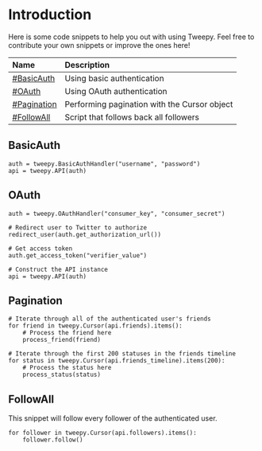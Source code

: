 # Introduction #

Here is some code snippets to help you out with using Tweepy.
Feel free to contribute your own snippets or improve the ones here!

|<b>Name</b>|<b>Description</b>|
|:----------|:-----------------|
|[#BasicAuth](#BasicAuth.md)|Using basic authentication|
|[#OAuth](#OAuth.md)|Using OAuth authentication|
|[#Pagination](#Pagination.md)|Performing pagination with the Cursor object|
|[#FollowAll](#FollowAll.md)|Script that follows back all followers|

## BasicAuth ##
```
auth = tweepy.BasicAuthHandler("username", "password")
api = tweepy.API(auth)
```

## OAuth ##
```
auth = tweepy.OAuthHandler("consumer_key", "consumer_secret")

# Redirect user to Twitter to authorize
redirect_user(auth.get_authorization_url())

# Get access token
auth.get_access_token("verifier_value")

# Construct the API instance
api = tweepy.API(auth)
```

## Pagination ##
```
# Iterate through all of the authenticated user's friends
for friend in tweepy.Cursor(api.friends).items():
    # Process the friend here
    process_friend(friend)

# Iterate through the first 200 statuses in the friends timeline
for status in tweepy.Cursor(api.friends_timeline).items(200):
    # Process the status here
    process_status(status)
```

## FollowAll ##
This snippet will follow every follower of the authenticated user.
```
for follower in tweepy.Cursor(api.followers).items():
    follower.follow()
```